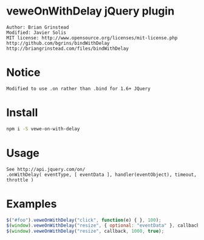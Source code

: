 # veweOnWithDelay jQuery plugin
	Author: Brian Grinstead
	Modified: Javier Solis
	MIT license: http://www.opensource.org/licenses/mit-license.php
	http://github.com/bgrins/bindWithDelay
	http://briangrinstead.com/files/bindWithDelay

# Notice
	Modified to use .on rather than .bind for 1.6+ JQuery

# Install
```bash
npm i -S vewe-on-with-delay
```

# Usage
	See http://api.jquery.com/on/
	.onWithDelay( eventType, [ eventData ], handler(eventObject), timeout, throttle )

# Examples
```javascript
$("#foo").veweOnWithDelay("click", function(e) { }, 100);
$(window).veweOnWithDelay("resize", { optional: "eventData" }, callback, 1000);
$(window).veweOnWithDelay("resize", callback, 1000, true);
```
